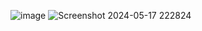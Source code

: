 ![image](https://github.com/Nur-Adnan/Expanding_Cards/assets/56475820/8b323b05-ee64-41bd-b542-cb737d3899ca)
![Screenshot 2024-05-17 222824](https://github.com/Nur-Adnan/Expanding_Cards/assets/56475820/72a50788-46f6-4389-9ad0-0f7927a8bdd2)
